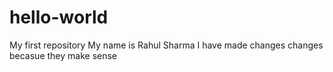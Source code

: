 # hello-world
My first repository
My name is Rahul Sharma
I have made changes changes becasue they make sense

